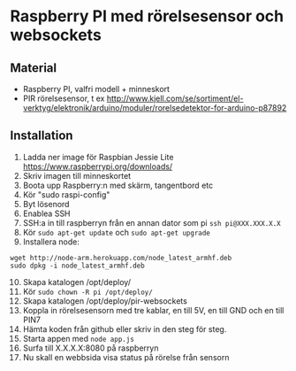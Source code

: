 # Raspberry PI med rörelsesensor och websockets

## Material

* Raspberry PI, valfri modell + minneskort
* PIR rörelsesensor, t ex http://www.kjell.com/se/sortiment/el-verktyg/elektronik/arduino/moduler/rorelsedetektor-for-arduino-p87892

## Installation

1. Ladda ner image för Raspbian Jessie Lite https://www.raspberrypi.org/downloads/
2. Skriv imagen till minneskortet
3. Boota upp Raspberry:n med skärm, tangentbord etc
4. Kör "sudo raspi-config"
5. Byt lösenord
6. Enablea SSH
7. SSH:a in till raspberryn från en annan dator som pi ```ssh pi@XXX.XXX.X.X```
8. Kör ```sudo apt-get update``` och ```sudo apt-get upgrade```
9. Installera node:
```
wget http://node-arm.herokuapp.com/node_latest_armhf.deb
sudo dpkg -i node_latest_armhf.deb
```
10. Skapa katalogen /opt/deploy/
11. Kör ```sudo chown -R pi /opt/deploy/```
12. Skapa katalogen /opt/deploy/pir-websockets
13. Koppla in rörelsesensorn med tre kablar, en till 5V, en till GND och en till PIN7
14. Hämta koden från github eller skriv in den steg för steg.
15. Starta appen med ```node app.js```
16. Surfa till X.X.X.X:8080 på raspberryn
17. Nu skall en webbsida visa status på rörelse från sensorn
